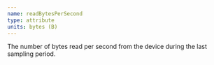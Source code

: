 ```yaml
---
name: readBytesPerSecond
type: attribute
units: bytes (B)
---
```


The number of bytes read per second from the device during the last sampling period.